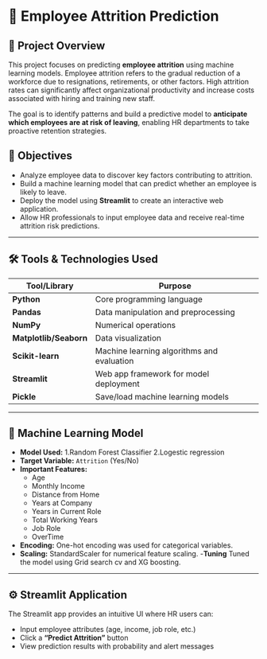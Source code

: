 # 🧠 Employee Attrition Prediction

## 📌 Project Overview

This project focuses on predicting **employee attrition** using machine learning models. Employee attrition refers to the gradual reduction of a workforce due to resignations, retirements, or other factors. High attrition rates can significantly affect organizational productivity and increase costs associated with hiring and training new staff.

The goal is to identify patterns and build a predictive model to **anticipate which employees are at risk of leaving**, enabling HR departments to take proactive retention strategies.

## 🎯 Objectives

- Analyze employee data to discover key factors contributing to attrition.
- Build a machine learning model that can predict whether an employee is likely to leave.
- Deploy the model using **Streamlit** to create an interactive web application.
- Allow HR professionals to input employee data and receive real-time attrition risk predictions.

--------------------------------------------------------------------------------------------------------------------------------------------

## 🛠️ Tools & Technologies Used

| Tool/Library           | Purpose                                   |
|------------------------|-------------------------------------------|
| **Python**             | Core programming language                 |
| **Pandas**             | Data manipulation and preprocessing       |
| **NumPy**              | Numerical operations                      |
| **Matplotlib/Seaborn** | Data visualization                        |
| **Scikit-learn**       | Machine learning algorithms and evaluation|
| **Streamlit**          | Web app framework for model deployment    |
| **Pickle**             | Save/load machine learning models         |

----------------------------------------------------------------------------------------------------------------------------------------------------

## 🧠 Machine Learning Model

- **Model Used:** 1.Random Forest Classifier
                  2.Logestic regression
- **Target Variable:** `Attrition` (Yes/No)
- **Important Features:**
  - Age
  - Monthly Income
  - Distance from Home
  - Years at Company
  - Years in Current Role
  - Total Working Years
  - Job Role
  - OverTime
- **Encoding:** One-hot encoding was used for categorical variables.
- **Scaling:** StandardScaler for numerical feature scaling.
-**Tuning** Tuned  the model using Grid search cv and XG boosting.
------------------------------------------------------------------------------------------------------------------------------------------------

## ⚙️ Streamlit Application

The Streamlit app provides an intuitive UI where HR users can:

- Input employee attributes (age, income, job role, etc.)
- Click a **“Predict Attrition”** button
- View prediction results with probability and alert messages

